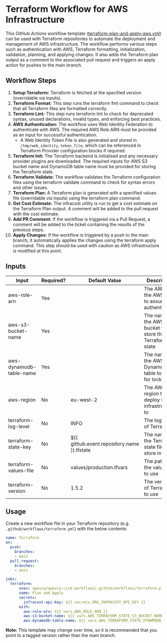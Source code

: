 # Terraform Workflow for AWS Infrastructure

This GitHub Actions workflow template ([terraform-plan-and-apply-aws.yml](../.github/workflows/terraform-plan-and-apply-aws.yml)) can be used with Terraform repositories to automate the deployment and management of AWS infrastructure. The workflow performs various steps such as authentication with AWS, Terraform formatting, initialization, validation, planning, and applying changes. It also adds the Terraform plan output as a comment to the associated pull request and triggers an apply action for pushes to the main branch.

## Workflow Steps

1. **Setup Terraform:** Terraform is fetched at the specified version (overridable via inputs).
2. **Terraform Format:** This step runs the terraform fmt command to check that all Terraform files are formatted correctly.
3. **Terraform Lint:** This step runs terraform lint to check for deprecated syntax, unused declarations, invalid types, and enforcing best practices.
4. **AWS Authentication:** The workflow uses Web Identity Federation to authenticate with AWS. The required AWS Role ARN must be provided as an input for successful authentication.
   * A Web Identity Token File is also generated and stored in `/tmp/web_identity_token_file`, which can be referenced in Terraform Provider configuration blocks if required.
5. **Terraform Init:** The Terraform backend is initialised and any necessary provider plugins are downloaded. The required inputs for AWS S3 bucket name and DynamoDB table name must be provided for storing the Terraform state.
6. **Terraform Validate:** The workflow validates the Terraform configuration files using the terraform validate command to check for syntax errors and other issues.
7. **Terraform Plan:** A Terraform plan is generated with a specified values file (overridable via inputs) using the terraform plan command.
8. **Get Cost Estimate:** The infracost utility is run to get a cost estimate on the Terraform Plan output. A comment will be added to the pull request with the cost estimate.
9. **Add PR Comment:** If the workflow is triggered via a Pull Request, a comment will be added to the ticket containing the results of the previous steps.
10. **Apply Changes:** If the workflow is triggered by a push to the main branch, it automatically applies the changes using the terraform apply command. This step should be used with caution as AWS infrastructure is modified at this point.

## Inputs

| Input | Required? | Default Value | Description |
|-------|-------------|-----------|---------------|
| aws-role-arn | Yes | | The ARN of the AWS role to assume for authentication |
| aws-s3-bucket-name | Yes | | The name of the AWS S3 bucket to store the Terraform state |
| aws-dynamodb-table-name | Yes | | The name of the AWS DynamoDB table to use for locking |
| aws-region | No | eu-west-2 | The AWS region to deploy the infrastructure to |
| terraform-log-level | No | INFO | The log level of Terraform |
| terraform-state-key | No | ${{ github.event.repository.name }}.tfstate | The name of the Terraform state file to store in S3 |
| terraform-values-file | No | values/production.tfvars | The path to the values file to use |
| terraform-version | No | 1.5.2 | The version of Terraform to use |

## Usage

Create a new workflow file in your Terraform repository (e.g. `.github/workflows/terraform.yml`) with the below contents:
```yml
name: Terraform
on:
  push:
    branches:
    - main
  pull_request:
    branches:
    - main

jobs:
  terraform:
      uses: appvia/appvia-cicd-workflows/.github/workflows/terraform-plan-and-apply-aws.yml@main
      name: Plan and Apply
      secrets:
        infracost-api-key: ${{ secrets.ORG_INFRACOST_API_KEY }}
      with:
        aws-role-arn: ${{ vars.AWS_ROLE_ARN }}
        aws-s3-bucket-name: ${{ vars.AWS_TERRAFORM_STATE_S3_BUCKET_NAME }}
        aws-dynamodb-table-name: ${{ vars.AWS_TERRAFORM_STATE_DYNAMODB_TABLE_NAME }}
```

**Note:** This template may change over time, so it is recommended that you point to a tagged version rather than the main branch.
